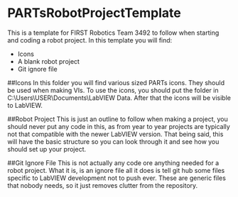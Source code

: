 # PARTsRobotProjectTemplate
This is a template for FIRST Robotics Team 3492 to follow when starting and coding a robot project. In this template you will find:
* Icons
* A blank robot project
* Git ignore file

##Icons
In this folder you will find various sized PARTs icons. They should be used when making VIs. To use the icons, you should put the folder in C:\Users\USER\Documents\LabVIEW Data. After that the icons will be visible to LabVIEW.

##Robot Project
This is just an outline to follow when making a project, you should never put any code in this, as from year to year projects are typically not that compatible with the newer LabVIEW version. That being said, this will have the basic structure so you can look through it and see how you should set up your project.

##Git Ignore File
This is not actually any code ore anything needed for a robot project. What it is, is an ignore file all it does is tell git hub some files specific to LabVIEW development not to push ever. These are generic files that nobody needs, so it just removes clutter from the repository.
